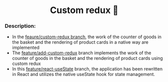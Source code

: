 <h1 align='center'>Custom redux  🦆</h1>

### Description:
- In the [feaure/custom-redux branch](https://github.com/Sergey-Shar/learn_redux/tree/feaure/custom-redux), the work of the counter of goods in the basket and the rendering of product cards in a native way are implemented
- The [feature/add-custom-redux](https://github.com/Sergey-Shar/learn_redux/tree/feature/add-custom-redux) branch implements the work of the counter of goods in the basket and the rendering of product cards using custom redux
- In this [feature/react-useState](https://github.com/Sergey-Shar/learn_redux/tree/feature/react-useState) branch, the application has been rewritten in React and utilizes the native useState hook for state management.

